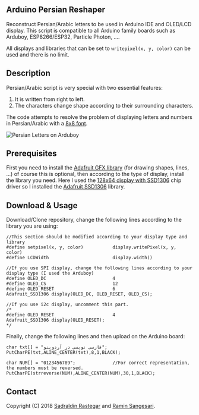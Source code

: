 ## Arduino Persian Reshaper
Reconstruct Persian/Arabic letters to be used in Arduino IDE and OLED/LCD display. This script is compatible to all Arduino family boards such as Arduboy, ESP8266/ESP32, Particle Photon, ....

All displays and libraries that can be set to ```writepixel(x, y, color)``` can be used and there is no limit.

## Description
Persian/Arabic script is very special with two essential features:
1. It is written from right to left.
2. The characters change shape according to their surrounding characters.

The code attempts to resolve the problem of displaying letters and numbers in Persian/Arabic with a [8x8 font](https://raw.githubusercontent.com/idreamsi/arduino-persian-reshaper/master/8x8_FONT.bmp).

![Persian Letters on Arduboy](https://raw.githubusercontent.com/idreamsi/arduino-persian-reshaper/master/arduboy.jpg)

## Prerequisites
First you need to install the [Adafruit GFX library](https://github.com/adafruit/Adafruit-GFX-Library) (for drawing shapes, lines, ...) of course this is optional, then according to the type of display, install the library you need. Here I used the [128x64 display with SSD1306](https://www.adafruit.com/product/326) chip driver so I installed the [Adafruit SSD1306](https://github.com/adafruit/Adafruit_SSD1306) library.

## Download & Usage
Download/Clone repository, change the following lines according to the library you are using:
```
//This section should be modified according to your display type and library
#define setpixel(x, y, color)           display.writePixel(x, y, color)
#define LCDWidth                        display.width()

//If you use SPI display, change the following lines according to your display type (I used the Arduboy)
#define OLED_DC                         4
#define OLED_CS                         12
#define OLED_RESET                      6
Adafruit_SSD1306 display(OLED_DC, OLED_RESET, OLED_CS);

//If you use i2c display, uncomment this part.
/*
#define OLED_RESET                      4
Adafruit_SSD1306 display(OLED_RESET);
*/

```
Finally, change the following lines and then upload on the Arduino board:
```
char txt[] = "فارسی نویسی در آردوینو";
PutCharPE(txt,ALINE_CENTER(txt),8,1,BLACK);

char NUM[] = "0123456789";              //For correct representation, the numbers must be reversed.
PutCharPE(strreverse(NUM),ALINE_CENTER(NUM),30,1,BLACK);
```

## Contact
Copyright (C) 2018 [Sadraldin Rastegar](mailto:s_qwerty13@live.com) and [Ramin Sangesari](mailto:r.sangsari@gmail.com).
